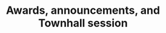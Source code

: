 ---
sequence_id: 31
speaker: Organizers
title: Awards, announcements, and Townhall session
time: 16:00 - 17:00
---